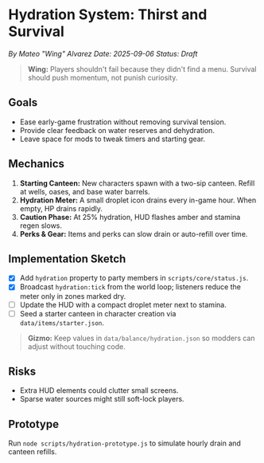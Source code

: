 # Hydration System: Thirst and Survival

*By Mateo "Wing" Alvarez*
*Date: 2025-09-06*
*Status: Draft*

> **Wing:** Players shouldn't fail because they didn't find a menu. Survival should push momentum, not punish curiosity.

## Goals
- Ease early-game frustration without removing survival tension.
- Provide clear feedback on water reserves and dehydration.
- Leave space for mods to tweak timers and starting gear.

## Mechanics
1. **Starting Canteen:** New characters spawn with a two-sip canteen. Refill at wells, oases, and base water barrels.
2. **Hydration Meter:** A small droplet icon drains every in-game hour. When empty, HP drains rapidly.
3. **Caution Phase:** At 25% hydration, HUD flashes amber and stamina regen slows.
4. **Perks & Gear:** Items and perks can slow drain or auto-refill over time.

## Implementation Sketch
- [x] Add `hydration` property to party members in `scripts/core/status.js`.
 - [x] Broadcast `hydration:tick` from the world loop; listeners reduce the meter only in zones marked dry.
- [ ] Update the HUD with a compact droplet meter next to stamina.
- [ ] Seed a starter canteen in character creation via `data/items/starter.json`.

> **Gizmo:** Keep values in `data/balance/hydration.json` so modders can adjust without touching code.

## Risks
- Extra HUD elements could clutter small screens.
- Sparse water sources might still soft-lock players.

## Prototype
Run `node scripts/hydration-prototype.js` to simulate hourly drain and canteen refills.
